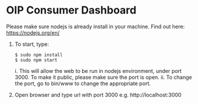 # OIP Consumer Dashboard
Please make sure nodejs is already install in your machine. Find out here: https://nodejs.org/en/

1. To start, type: 
	```shell
	$ sudo npm install
	$ sudo npm start
	```
	i. This will allow the web to be run in nodejs environment, under port 3000. To make it public, please make sure the port is open.
   ii. To change the port, go to bin/www to change the appropriate port.

2. Open browser and type url with port 3000 e.g. http://localhost:3000